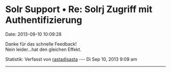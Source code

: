 Solr Support • Re: Solrj Zugriff mit Authentifizierung
======================================================

Date: 2013-09-10 10:09:28

Danke für das schnelle Feedback!\
Nein leider\...hat den gleichen Effekt.

Statistik: Verfasst von
[rastadisasta](http://forum.yacy-websuche.de/memberlist.php?mode=viewprofile&u=8999)
--- Di Sep 10, 2013 9:09 am

------------------------------------------------------------------------
